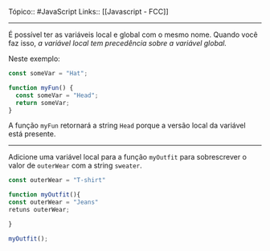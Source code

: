 Tópico:: #JavaScript 
Links:: [[Javascript - FCC]]

---

É possível ter as variáveis local e global com o mesmo nome. Quando você faz isso, *a variável local tem precedência sobre a variável global.*

Neste exemplo:

```js
const someVar = "Hat";

function myFun() {
  const someVar = "Head";
  return someVar;
}
```

A função `myFun` retornará a string `Head` porque a versão local da variável está presente.

---

Adicione uma variável local para a função `myOutfit` para sobrescrever o valor de `outerWear` com a string `sweater`.

```js
const outerWear = "T-shirt"

function myOutfit(){
const outerWear = "Jeans"
retuns outerWear;

}

myOutfit();
```
